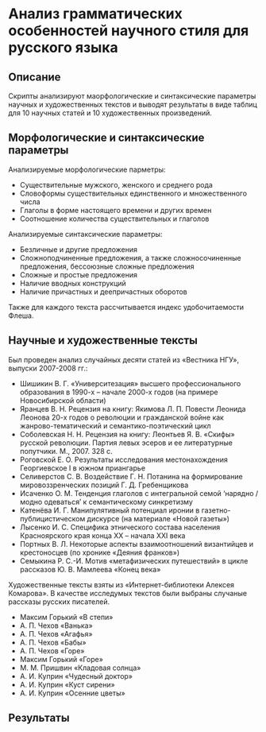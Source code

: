 # Анализ грамматических особенностей научного стиля для русского языка
## Описание
Скрипты анализируют маорфологические и синтаксические параметры научных и художественных текстов и выводят результаты в виде таблиц для 10 научных статей и 10 художественных произведений. 

## Морфологические и синтаксические параметры
Анализируемые морфологические парметры:
* Существительные мужского, женского и среднего рода
* Словоформы существительных единственного и множественного числа
* Глаголы в форме настоящего времени и других времен
* Соотношение количества существительных и глаголов

Анализируемые синтаксические параметры:
* Безличные и другие предложения
* Сложноподчиненные предложения, а также сложносочиненные предложения, бессоюзные сложные предложения
* Сложные и простые предложения
* Наличие вводных конструкций
* Наличие причастных и деепричастных оборотов

Также для каждого текста рассчитывается индекс удобочитаемости Флеша.

## Научные и художественные тексты
Был проведен анализ случайных десяти статей из «Вестника НГУ», выпуски 2007-2008 гг.:
* Шишикин В. Г. «Университезация» высшего профессионального образования в 1990-х – начале 2000-х годов (на примере Новосибирской области)
* Яранцев В. Н. Рецензия на книгу: Якимова Л. П. Повести Леонида Леонова 20-х годов о революции и гражданской войне как жанрово-тематический и семантико-поэтический цикл
* Соболевская Н. Н. Рецензия на книгу: Леонтьев Я. В. «Скифы» русской революции. Партия левых эсеров и ее литературные попутчики. М., 2007. 328 с.
* Роговской Е. О. Результаты исследования местонахождения Георгиевское I в южном приангарье
* Селиверстов С. В. Воздействие Г. Н. Потанина на формирование мировоззренческих позиций Г. Д. Гребенщикова
* Исаченко О. М. Тенденция глаголов с интегральной семой ‘нарядно / модно одеваться’ к семантическому синкретизму
* Катенёва И. Г. Манипулятивный потенциал иронии в газетно-публицистическом дискурсе (на материале «Новой газеты»)
* Лысенко И. С. Специфика этнического состава населения Красноярского края конца ХХ – начала ХХI века
* Портных В. Л. Некоторые аспекты взаимоотношений византийцев и крестоносцев (по хронике «Деяния франков»)
* Семыкина Р. С.-И. Мотив «метафизических путешествий» в цикле рассказов Ю. В. Мамлеева «Конец века»

Художественные тексты взяты из «Интернет-библиотеки Алексея Комарова». В качестве исследумых текстов были выбраны случаные рассказы русских писателей.
* Максим Горький «В степи»
* А. П. Чехов «Ванька»
* А. П. Чехов «Агафья»
* А. П. Чехов «Бабы»
* А. П. Чехов «Горе»
* Максим Горький «Горе»
* М. М. Пришвин «Кладовая солнца»
* А. И. Куприн «Чудесный доктор»
* А. И. Куприн «Куст сирени»
* А. И. Куприн «Осенние цветы»

## Результаты
